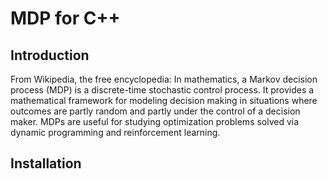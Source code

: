 # MDP for C++

## Introduction

From Wikipedia, the free encyclopedia:
In mathematics, a Markov decision process (MDP) is a discrete-time stochastic control process. It provides a mathematical framework for modeling decision making in situations where outcomes are partly random and partly under the control of a decision maker. MDPs are useful for studying optimization problems solved via dynamic programming and reinforcement learning.

## Installation
